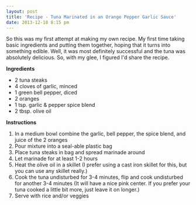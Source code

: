 ```yaml
---
layout: post
title: 'Recipe - Tuna Marinated in an Orange Pepper Garlic Sauce'
date: 2013-12-18 8:15 pm
---
```


So this was my first attempt at making my own recipe. My first time taking basic ingredients and putting them together, hoping that it turns into something edible. Well, it was most definitely successful and the tuna was absolutely delicious. So, with my glee, I figured I'd share the recipe.

**Ingredients**

-   2 tuna steaks
-   4 cloves of garlic, minced
-   1 green bell pepper, diced
-   2 oranges
-   1 tsp. garlic & pepper spice blend
-   2 tbsp. olive oil

**Instructions**

1. In a medium bowl combine the garlic, bell pepper, the spice blend, and juice of the 2 oranges
2. Pour mixture into a seal-able plastic bag
3. Place tuna steaks in bag and spread marinade around
4. Let marinade for at least 1-2 hours
5. Heat the olive oil in a skillet (I prefer using a cast iron skillet for this, but you can use any skillet really.)
6. Cook the tuna undisturbed for 3-4 minutes, flip and cook undisturbed for another 3-4 minutes (It will have a nice pink center. If you prefer your tuna cooked a little bit more, just leave it on longer.)
7. Serve with rice and/or veggies
